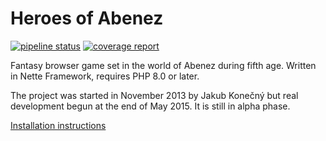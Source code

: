 Heroes of Abenez
================

[![pipeline status](https://gitlab.com/heroesofabenez/game/badges/master/pipeline.svg)](https://gitlab.com/heroesofabenez/game/commits/master) [![coverage report](https://gitlab.com/heroesofabenez/game/badges/master/coverage.svg)](https://gitlab.com/heroesofabenez/game/-/commits/master)

Fantasy browser game set in the world of Abenez during fifth age. Written in Nette Framework, requires PHP 8.0 or later.

The project was started in November 2013 by Jakub Konečný but real development begun at the end of May 2015. It is still in alpha phase.

[Installation instructions](INSTALL.md)
